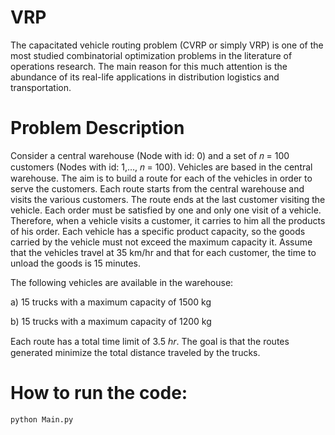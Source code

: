 # VRP

The capacitated vehicle routing problem (CVRP or simply VRP) is one of the most studied combinatorial optimization problems in the literature of operations research. The main reason for this much attention is the abundance of its real-life applications in distribution logistics and transportation.

# Problem Description
Consider a central warehouse (Node with id: 0) and a set of 𝑛 = 100 customers (Nodes with id: 1,…, 𝑛 = 100).
Vehicles are based in the central warehouse.
The aim is to build a route for each of the vehicles in order to serve the customers.
Each route starts from the central warehouse and visits the various customers. The route ends at the last customer visiting the vehicle.
Each order must be satisfied by one and only one visit of a vehicle. Therefore, when a vehicle visits a customer, it carries to him all the products of his order.
Each vehicle has a specific product capacity, so the goods carried by the vehicle must not exceed the maximum capacity it.
Assume that the vehicles travel at 35 km/hr and that for each customer, the time to unload the goods is 15 minutes.

The following vehicles are available in the warehouse:

a) 15 trucks with a maximum capacity of 1500 kg

b) 15 trucks with a maximum capacity of 1200 kg

Each route has a total time limit of 3.5 ℎ𝑟.
The goal is that the routes generated minimize the total distance traveled by the trucks.

# How to run the code:
    python Main.py
